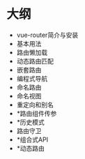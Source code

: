 # 大纲

- vue-router简介与安装
- 基本用法
- 路由懒加载
- 动态路由匹配
- 嵌套路由
- 编程式导航
- 命名路由
- 命名视图
- 重定向和别名
- *路由组件传参
- *历史模式
- 路由守卫
- *组合式API
- *动态路由

